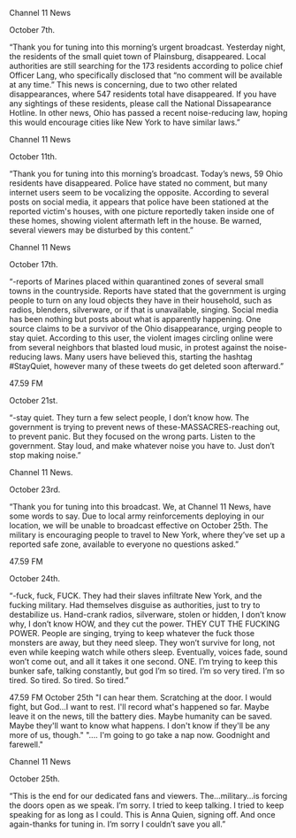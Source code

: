 Channel 11 News

October 7th.

“Thank you for tuning into this morning’s urgent broadcast. Yesterday night, the residents of the small quiet town of Plainsburg, disappeared. Local authorities are still searching for the 173 residents according to police chief Officer Lang, who specifically disclosed that “no comment will be available at any time.” This news is concerning, due to two other related disappearances, where 547 residents total have disappeared. If you have any sightings of these residents, please call the National Dissapearance Hotline. In other news, Ohio has passed a recent noise-reducing law, hoping this would encourage cities like New York to have similar laws.”


Channel 11 News

October 11th.

“Thank you for tuning into this morning’s broadcast. Today’s news, 59 Ohio residents have disappeared. Police have stated no comment, but many internet users seem to be vocalizing the opposite. According to several posts on social media, it appears that police have been stationed at the reported victim's houses, with one picture reportedly taken inside one of these homes, showing violent aftermath left in the house. Be warned, several viewers may be disturbed by this content.”


Channel 11 News

October 17th. 

“-reports of Marines placed within quarantined zones of several small towns in the countryside. Reports have stated that the government is urging people to turn on any loud objects they have in their household, such as radios, blenders, silverware, or if that is unavailable, singing. Social media has been nothing but posts about what is apparently happening. One source claims to be a survivor of the Ohio disappearance, urging people to stay quiet. According to this user, the violent images circling online were from several neighbors that blasted loud music, in protest against the noise-reducing laws. Many users have believed this, starting the hashtag #StayQuiet, however many of these tweets do get deleted soon afterward.”


47.59 FM

October 21st.

“-stay quiet. They turn a few select people, I don’t know how. The government is trying to prevent news of these-MASSACRES-reaching out, to prevent panic. But they focused on the wrong parts. Listen to the government. Stay loud, and make whatever noise you have to. Just don’t stop making noise.”


Channel 11 News.

October 23rd. 

“Thank you for tuning into this broadcast. We, at Channel 11 News, have some words to say. Due to local army reinforcements deploying in our location, we will be unable to broadcast effective on October 25th. The military is encouraging people to travel to New York, where they’ve set up a reported safe zone, available to everyone no questions asked.”


47.59 FM

October 24th.

“-fuck, fuck, FUCK. They had their slaves infiltrate New York, and the fucking military. Had themselves disguise as authorities, just to try to destabilize us. Hand-crank radios, silverware, stolen or hidden, I don’t know why, I don’t know HOW, and they cut the power. THEY CUT THE FUCKING POWER. People are singing, trying to keep whatever the fuck those monsters are away, but they need sleep. They won’t survive for long, not even while keeping watch while others sleep. Eventually, voices fade, sound won’t come out, and all it takes it one second. ONE. I’m trying to keep this bunker safe, talking constantly, but god I’m so tired. I’m so very tired. I’m so tired. So tired. So tired. So tired.”

47.59 FM
October 25th
"I can hear them. Scratching at the door. I would fight, but God...I want to rest. I'll record what's happened so far. Maybe leave it on the news, till the battery dies. Maybe humanity can be saved. Maybe they'll want to know what happens. I don't know if they'll be any more of us, though."
".... I'm going to go take a nap now. Goodnight and farewell."


Channel 11 News

October 25th.

“This is the end for our dedicated fans and viewers. The…military…is forcing the doors open as we speak. I’m sorry. I tried to keep talking. I tried to keep speaking for as long as I could. This is Anna Quien, signing off. And once again-thanks for tuning in. I’m sorry I couldn’t save you all.”